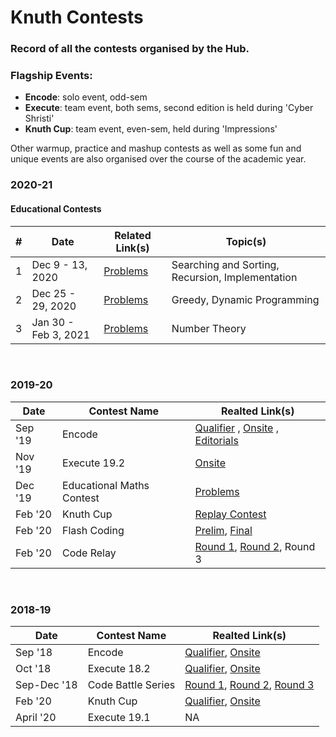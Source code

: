 # Knuth Contests

### Record of all the contests organised by the Hub.

### Flagship Events:

- **Encode**: solo event, odd-sem
- **Execute**: team event, both sems, second edition is held during 'Cyber Shristi'
- **Knuth Cup**: team event, even-sem, held during 'Impressions'

Other warmup, practice and mashup contests as well as some fun and unique events are also organised over the course of the academic year.

### 2020-21

#### Educational Contests

| #   | Date                 | Related Link(s)                                                    | Topic(s)                                         |
| --- | -------------------- | ------------------------------------------------------------------ | ------------------------------------------------ |
| 1   | Dec 9 - 13, 2020     | [Problems](https://codeforces.com/group/IUJm1OmeBo/contest/306996) | Searching and Sorting, Recursion, Implementation |
| 2   | Dec 25 - 29, 2020    | [Problems](https://codeforces.com/group/IUJm1OmeBo/contest/309404) | Greedy, Dynamic Programming                      |
| 3   | Jan 30 - Feb 3, 2021 | [Problems](https://codeforces.com/group/IUJm1OmeBo/contest/314323) | Number Theory                                    |

<br>

### 2019-20

| Date    | Contest Name              | Realted Link(s)                                                                                                                                                                                                                                  |
| ------- | ------------------------- | ------------------------------------------------------------------------------------------------------------------------------------------------------------------------------------------------------------------------------------------------ |
| Sep '19 | Encode                    | [Qualifier](https://www.hackerrank.com/contests/encode-2k19-closed/challenges) , [Onsite](https://www.hackerrank.com/contests/encode-onsite/challenges) , [Editorials](https://drive.google.com/drive/folders/1E7hVSqAJwoy7J8qnOIHH4vOYkkJK7j_c) |
| Nov '19 | Execute 19.2              | [Onsite](https://www.hackerrank.com/contests/execute19/challenges)                                                                                                                                                                               |
| Dec '19 | Educational Maths Contest | [Problems](https://www.hackerrank.com/contests/educational-maths-contest/challenges)                                                                                                                                                             |
| Feb '20 | Knuth Cup                 | [Replay Contest](https://www.hackerrank.com/contests/knuth-cup-2020/challenges)                                                                                                                                                                  |
| Feb '20 | Flash Coding              | [Prelim](https://www.hackerrank.com/contests/flash-contest-round-1/challenges), [Final](https://www.hackerrank.com/contests/flash-contest-finals/challenges)                                                                                     |
| Feb '20 | Code Relay                | [Round 1](https://www.hackerrank.com/contests/code-relay20/challenges), [Round 2](https://www.hackerrank.com/contests/code-relay-problem-2/challenges), Round 3                                                                                  |

<br>

### 2018-19

| Date        | Contest Name       | Realted Link(s)                                                                                                                                                                                                               |
| ----------- | ------------------ | ----------------------------------------------------------------------------------------------------------------------------------------------------------------------------------------------------------------------------- |
| Sep '18     | Encode             | [Qualifier](https://www.hackerrank.com/contests/encode-qualifier-2k18/challenges), [Onsite](https://www.hackerrank.com/contests/encode-final-2k18/challenges)                                                                 |
| Oct '18     | Execute 18.2       | [Qualifier](https://www.hackerrank.com/contests/execute-18-2/challenges), [Onsite](https://www.hackerrank.com/contests/execute-18-2-finals/challenges)                                                                        |
| Sep-Dec '18 | Code Battle Series | [Round 1](https://www.hackerrank.com/contests/jiitcodebattle/challenges), [Round 2](https://www.hackerrank.com/contests/code-battle-ii/challenges), [Round 3](https://www.hackerrank.com/contests/code-battle-3-1/challenges) |
| Feb '20     | Knuth Cup          | [Qualifier](https://www.hackerearth.com/challenges/college/knuth_cup_qualifier_2k19/problems/), [Onsite](https://www.hackerrank.com/contests/knuth-cup-finals/challenges)                                                     |
| April '20   | Execute 19.1       | NA                                                                                                                                                                                                                            |
